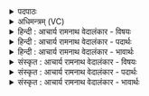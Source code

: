 <details><summary>पदपाठः</summary>

अ꣣न्त꣡रिति꣢। च꣣रति। रोचना꣢। अ꣣स्य꣢। प्रा꣣णा꣢त्। प्र꣣। आना꣢त्। अ꣣पानती꣢। अ꣣प। अनती꣢। वि। अ꣣ख्यत्। महिषः꣢। दि꣡व꣢꣯म्। १३७७।
</details>

<details><summary>अधिमन्त्रम् (VC)</summary>

- आत्मा सूर्यो वा
- सार्पराज्ञी
- गायत्री
- षड्जः
</details>

<details><summary>हिन्दी : आचार्य रामनाथ वेदालंकार - विषयः</summary>

द्वितीय ऋचा की व्याख्या पूर्वार्चिक में ६३१ क्रमाङ्क पर सूर्य और परमात्मा के विषय में की जा चुकी है। यहाँ प्राणरूप सूर्य का वर्णन करते हैं।
</details>

<details><summary>हिन्दी : आचार्य रामनाथ वेदालंकार - पदार्थः</summary>

पदार्थान्वयभाषाः -  (अस्य) इस प्राणरूप सूर्य की (रोचना) दीप्ति अर्थात् प्रभावशक्ति (प्राणाद् अपानती) प्राणन-क्रिया के पश्चात् अपान की क्रिया करती हुई (अन्तः) शरीर के अन्दर (चरति) विचरण करती है। (महिषः) महान्प्राण (दिवम्) शरीर के मूर्धा को भी (व्यख्यत्) प्रकाशित करता है ॥२॥
</details>

<details><summary>हिन्दी : आचार्य रामनाथ वेदालंकार - भावार्थः</summary>

भावार्थभाषाः -  जैसे बाह्य सौर जगत् में सूर्य ग्रह-उपग्रहों को धारण करता है,वैसे ही मानव-शरीर में जीवात्मासहित प्राण,मन,बुद्धि,मस्तिष्क,इन्द्रियों आदि को धारण करता है ॥२॥
</details>

<details><summary>संस्कृत : आचार्य रामनाथ वेदालंकार - विषयः</summary>

द्वितीया ऋक् पूर्वार्चिके ६३१ क्रमाङ्के सूर्यस्य परमात्मनश्च विषये व्याख्याता। अत्र प्राणरूपं सूर्यं वर्णयति।
</details>

<details><summary>संस्कृत : आचार्य रामनाथ वेदालंकार - पदार्थः</summary>

पदार्थान्वयभाषाः -  (अस्य) प्राणात्मनः सूर्यस्य (रोचना) दीप्तिः प्रभावशक्तिरिति यावत् (प्राणाद् अपानती) प्राणनक्रियोत्तरम् अपानक्रियां कुर्वती (अन्तः) शरीराभ्यन्तरे (चरति) विचरति। (महिषः) महान् प्राणः (दिवम्) देहस्थं मूर्धानमपि (व्यख्यत्) प्रकाशयति ॥२॥२
</details>

<details><summary>संस्कृत : आचार्य रामनाथ वेदालंकार - भावार्थः</summary>

भावार्थभाषाः -  यथा बाह्ये सौरजगति सूर्यो ग्रहोपग्रहान् धारयति,तथैव मानवदेहे जीवात्मना सहचरितः प्राणमनोबुद्धिमस्तिष्केन्द्रियादीनि धारयति ॥२॥
</details>